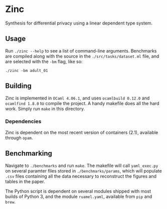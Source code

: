 # Zinc

Synthesis for differential privacy using a linear dependent type system.

## Usage

Run `./zinc --help` to see a list of command-line arguments. Benchmarks are compiled along with the source in the `./src/tasks/dataset.ml` file, and are selected with the `-bm` flag, like so:

```./zinc -bm adult_01```

## Building

Zinc is implemented in `OCaml 4.06.1`, and uses `ocamlbuild 0.12.0` and `ocamlfind 1.8.0` to compile the project. A handy makefile does all the hard work. Simply run `make` in this directory.

### Dependencies

Zinc is dependent on the most recent version of containers (2.1), available through `opam`.

## Benchmarking

Navigate to `./benchmarks` and run `make`. The makefile will call `yaml_exec.py` on several paramter files stored in `./benchmarks/params`, which will populate `.csv` files containing all the data necessary to reconstruct the figures and tables in the paper.

The Python script is dependent on several modules shipped with most builds of Python 3, and the module `ruamel.yaml`, available from `pip` and `brew`.

